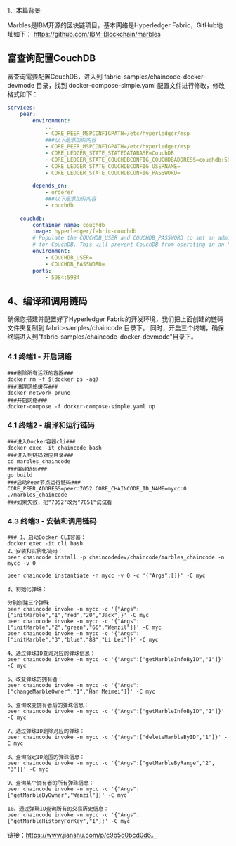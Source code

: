 1、本篇背景

Marbles是IBM开源的区块链项目，基本网络是Hyperledger Fabric，GitHub地址如下：
https://github.com/IBM-Blockchain/marbles


## 富查询配置CouchDB
富查询需要配置CouchDB，进入到 fabric-samples/chaincode-docker-devmode 目录，找到 docker-compose-simple.yaml 配置文件进行修改，修改格式如下：
```yaml
services:
    peer:
        environment:
            ...
            - CORE_PEER_MSPCONFIGPATH=/etc/hyperledger/msp
            ###以下是添加的内容
            - CORE_PEER_MSPCONFIGPATH=/etc/hyperledger/msp
            - CORE_LEDGER_STATE_STATEDATABASE=CouchDB
            - CORE_LEDGER_STATE_COUCHDBCONFIG_COUCHDBADDRESS=couchdb:5984 
            - CORE_LEDGER_STATE_COUCHDBCONFIG_USERNAME=
            - CORE_LEDGER_STATE_COUCHDBCONFIG_PASSWORD=
        
        depends_on:
            - orderer
            ###以下是添加的内容
            - couchdb
        
    couchdb:
        container_name: couchdb
        image: hyperledger/fabric-couchdb
        # Populate the COUCHDB_USER and COUCHDB_PASSWORD to set an admin user and password
        # for CouchDB. This will prevent CouchDB from operating in an "Admin Party" mode.
        environment:
            - COUCHDB_USER=
            - COUCHDB_PASSWORD=
        ports:
            - 5984:5984

```
## 4、编译和调用链码
确保您搭建并配置好了Hyperledger Fabric的开发环境，我们把上面创建的链码文件夹复制到 fabric-samples/chaincode 目录下。
同时，开启三个终端，确保终端进入到"fabric-samples/chaincode-docker-devmode"目录下。
### 4.1 终端1 - 开启网络 
```text
###删除所有活跃的容器###
docker rm -f $(docker ps -aq)
###清理网络缓存###
docker network prune
###开启网络###
docker-compose -f docker-compose-simple.yaml up
```


### 4.1 终端2 - 编译和运行链码
```text
###进入Docker容器cli###
docker exec -it chaincode bash
###进入到链码对应目录###
cd marbles_chaincode
###编译链码###
go build
###启动Peer节点运行链码###
CORE_PEER_ADDRESS=peer:7052 CORE_CHAINCODE_ID_NAME=mycc:0 ./marbles_chaincode
###如果失败，把"7052"改为"7051"试试看
```
### 4.3 终端3 - 安装和调用链码
```text
### 1、启动Docker CLI容器：
docker exec -it cli bash
2、安装和实例化链码：
peer chaincode install -p chaincodedev/chaincode/marbles_chaincode -n mycc -v 0

peer chaincode instantiate -n mycc -v 0 -c '{"Args":[]}' -C myc

3、初始化弹珠：

分别创建三个弹珠
peer chaincode invoke -n mycc -c '{"Args":["initMarble","1","red","20","Jack"]}' -C myc
peer chaincode invoke -n mycc -c '{"Args":["initMarble","2","green","66","Wenzil"]}' -C myc
peer chaincode invoke -n mycc -c '{"Args":["initMarble","3","blue","88","Li Lei"]}' -C myc

4、通过弹珠ID查询对应的弹珠信息：
peer chaincode invoke -n mycc -c '{"Args":["getMarbleInfoByID","1"]}' -C myc

5、改变弹珠的拥有者：
peer chaincode invoke -n mycc -c '{"Args":["changeMarbleOwner","1","Han Meimei"]}' -C myc

6、查询改变拥有者后的弹珠信息：
peer chaincode invoke -n mycc -c '{"Args":["getMarbleInfoByID","1"]}' -C myc

7、通过弹珠ID删除对应的弹珠：
peer chaincode invoke -n mycc -c '{"Args":["deleteMarbleByID","1"]}' -C myc

8、查询指定ID范围的弹珠信息：
peer chaincode invoke -n mycc -c '{"Args":["getMarbleByRange","2", "3"]}' -C myc

9、查询某个拥有者的所有弹珠信息：
peer chaincode invoke -n mycc -c '{"Args":["getMarbleByOwner","Wenzil"]}' -C myc

10、通过弹珠ID查询所有的交易历史信息：
peer chaincode invoke -n mycc -c '{"Args":["getMarbleHistoryForKey","1"]}' -C myc

```

链接：https://www.jianshu.com/p/c9b5d0bcd0d6。




